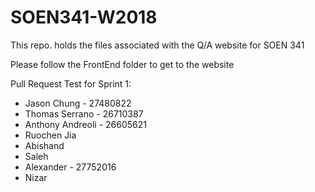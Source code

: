 # SOEN341-W2018
This repo. holds the files associated with the Q/A website for SOEN 341

Please follow the FrontEnd folder to get to the website

Pull Request Test for Sprint 1: 
- Jason Chung - 27480822
- Thomas Serrano - 26710387
- Anthony Andreoli - 26605621
- Ruochen Jia
- Abishand
- Saleh
- Alexander - 27752016
- Nizar
